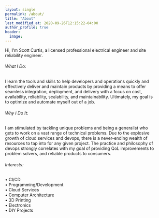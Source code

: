 ```yaml
---
layout: single
permalink: /about/
title: "About"
last_modified_at: 2020-09-26T12:15:22-04:00
author_profile: true
header:
  image:
---
```


Hi, I'm Scott Curtis, a licensed professional electrical engineer and site reliability engineer.

###### What I Do:

I learn the tools and skills to help developers and operations quickly and effectively deliver and maintain products by providing a means to offer seamless integration, deployment, and delivery with a focus on cost, availability, reliability, scalability, and maintainability. Ultimately, my goal is to optimize and automate myself out of a job.

###### Why I Do It:

I am stimulated by tackling unique problems and being a generalist who gets to work on a vast range of technical problems. Due to the explosive growth of cloud services and devops, there is a never-ending wealth of resources to tap into for any given project. The practice and philosophy of devops strongly correlates with my goal of providing QoL improvements to problem solvers, and reliable products to consumers.

###### Interests:

• CI/CD  
• Programming/Development  
• Cloud Services  
• Computer Architecture  
• 3D Printing  
• Electronics  
• DIY Projects
